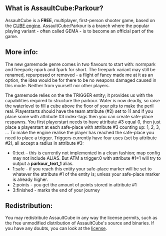 ## What is AssaultCube:Parkour?
AssaultCube is a **FREE**, multiplayer, first-person shooter game, based on the
[CUBE engine](http://cubeengine.com/cube.php).
AssaultCube:Parkour is a branch where the popular playing variant - often called GEMA - is to become an official part of the game.

## More info:

The new gamemode genre comes in two flavours to start with: normpark and freepark; npark and fpark for short.
The freepark variant may still be renamed, repurposed or removed - a flight of fancy made me at it as an option, 
the idea would be for there to be no weapons damaged caused in this mode. Neither from yourself nor other players.

The gamemode relies on the the TRIGGER entity; it provides us with the capabilities required to structure the parkour.
Water is now deadly, so raise the waterlevel to fill a cube above the floor of your pits to make the peril real. 
Playerstarts should have the team attribute (#2) set to 11 and if you place some with attribute #3 index-tags then you can create safe-place respawns. You first playerstart needs to have attribute #3 equal 0, then just place a playerstart at each safe-place with attribute #3 counting up: 1, 2, 3, …
To make the engine realise the player has reached the safe-place you need to place a trigger. Triggers currently have four uses (set by attribute #2), all accept a radius in attribute #3:
 - 0:text – this is currently not implemented in a clean fashion; map config may not include ALIAS. But ATM a trigger:0 with attribute #1=1 will try to output a **parkour_text_1** alias.
 - 1:safe - if you reach this entity your safe-place marker will be set to whatever the attribute #1 of the entity is; unless your safe-place marker is already higher.
 - 2:points - you get the amount of points stored in attribute #1
 - 3:finished - marks the end of your journey


## Redistribution:

You may redistribute AssaultCube in any way the license permits, such as the
free unmodified distribution of AssaultCube's source and binaries. If you have
any doubts, you can look at the
[license](https://assault.cubers.net/docs/license.html).

